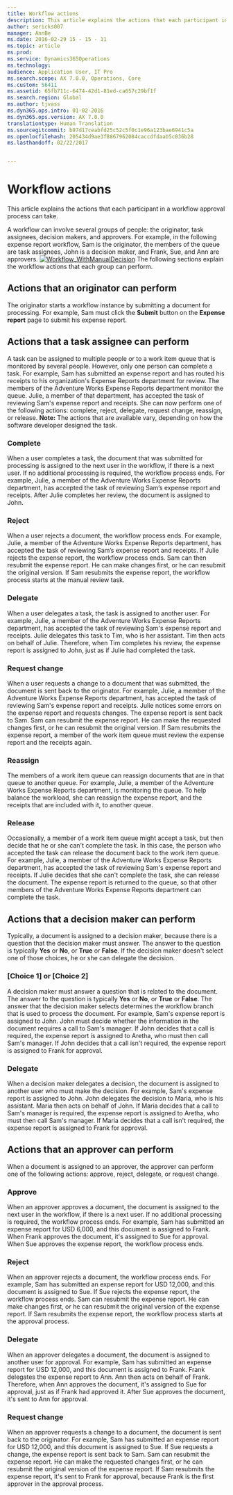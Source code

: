 ```yaml
---
title: Workflow actions
description: This article explains the actions that each participant in a workflow approval process can take.
author: sericks007
manager: AnnBe
ms.date: 2016-02-29 15 - 15 - 11
ms.topic: article
ms.prod: 
ms.service: Dynamics365Operations
ms.technology: 
audience: Application User, IT Pro
ms.search.scope: AX 7.0.0, Operations, Core
ms.custom: 56411
ms.assetid: 65fb711c-6474-42d1-81ed-ca657c29bf1f
ms.search.region: Global
ms.author: tjvass
ms.dyn365.ops.intro: 01-02-2016
ms.dyn365.ops.version: AX 7.0.0
translationtype: Human Translation
ms.sourcegitcommit: b97d17ceabfd25c52c5f0c1e96a123bae6941c5a
ms.openlocfilehash: 205434d9ae3f8867962084caccdfdaab5c036b28
ms.lasthandoff: 02/22/2017


---
```


# <a name="workflow-actions"></a>Workflow actions

This article explains the actions that each participant in a workflow approval process can take.

A workflow can involve several groups of people: the originator, task assignees, decision makers, and approvers. For example, in the following expense report workflow, Sam is the originator, the members of the queue are task assignees, John is a decision maker, and Frank, Sue, and Ann are approvers.   [![Workflow\_WithManualDecision](./media/workflow_withmanualdecision.gif)](./media/workflow_withmanualdecision.gif) The following sections explain the workflow actions that each group can perform.

## <a name="actions-that-an-originator-can-perform"></a>Actions that an originator can perform
The originator starts a workflow instance by submitting a document for processing. For example, Sam must click the **Submit** button on the **Expense report** page to submit his expense report.

## <a name="actions-that-a-task-assignee-can-perform"></a>Actions that a task assignee can perform
A task can be assigned to multiple people or to a work item queue that is monitored by several people. However, only one person can complete a task. For example, Sam has submitted an expense report and has routed his receipts to his organization's Expense Reports department for review. The members of the Adventure Works Expense Reports department monitor the queue. Julie, a member of that department, has accepted the task of reviewing Sam's expense report and receipts. She can now perform one of the following actions: complete, reject, delegate, request change, reassign, or release. **Note:** The actions that are available vary, depending on how the software developer designed the task.

### <a name="complete"></a>Complete

When a user completes a task, the document that was submitted for processing is assigned to the next user in the workflow, if there is a next user. If no additional processing is required, the workflow process ends. For example, Julie, a member of the Adventure Works Expense Reports department, has accepted the task of reviewing Sam’s expense report and receipts. After Julie completes her review, the document is assigned to John.

### <a name="reject"></a>Reject

When a user rejects a document, the workflow process ends. For example, Julie, a member of the Adventure Works Expense Reports department, has accepted the task of reviewing Sam’s expense report and receipts. If Julie rejects the expense report, the workflow process ends. Sam can then resubmit the expense report. He can make changes first, or he can resubmit the original version. If Sam resubmits the expense report, the workflow process starts at the manual review task.

### <a name="delegate"></a>Delegate

When a user delegates a task, the task is assigned to another user. For example, Julie, a member of the Adventure Works Expense Reports department, has accepted the task of reviewing Sam's expense report and receipts. Julie delegates this task to Tim, who is her assistant. Tim then acts on behalf of Julie. Therefore, when Tim completes his review, the expense report is assigned to John, just as if Julie had completed the task.

### <a name="request-change"></a>Request change

When a user requests a change to a document that was submitted, the document is sent back to the originator. For example, Julie, a member of the Adventure Works Expense Reports department, has accepted the task of reviewing Sam's expense report and receipts. Julie notices some errors on the expense report and requests changes. The expense report is sent back to Sam. Sam can resubmit the expense report. He can make the requested changes first, or he can resubmit the original version. If Sam resubmits the expense report, a member of the work item queue must review the expense report and the receipts again.

### <a name="reassign"></a>Reassign

The members of a work item queue can reassign documents that are in that queue to another queue. For example, Julie, a member of the Adventure Works Expense Reports department, is monitoring the queue. To help balance the workload, she can reassign the expense report, and the receipts that are included with it, to another queue.

### <a name="release"></a>Release

Occasionally, a member of a work item queue might accept a task, but then decide that he or she can't complete the task. In this case, the person who accepted the task can release the document back to the work item queue. For example, Julie, a member of the Adventure Works Expense Reports department, has accepted the task of reviewing Sam's expense report and receipts. If Julie decides that she can't complete the task, she can release the document. The expense report is returned to the queue, so that other members of the Adventure Works Expense Reports department can complete the task.

## <a name="actions-that-a-decision-maker-can-perform"></a>Actions that a decision maker can perform
Typically, a document is assigned to a decision maker, because there is a question that the decision maker must answer. The answer to the question is typically **Yes** or **No**, or **True** or **False**. If the decision maker doesn't select one of those choices, he or she can delegate the decision.

### <a name="choice-1-or-choice-2"></a>\[Choice 1\] or \[Choice 2\]

A decision maker must answer a question that is related to the document. The answer to the question is typically **Yes** or **No**, or **True** or **False**. The answer that the decision maker selects determines the workflow branch that is used to process the document. For example, Sam's expense report is assigned to John. John must decide whether the information in the document requires a call to Sam's manager. If John decides that a call is required, the expense report is assigned to Aretha, who must then call Sam's manager. If John decides that a call isn't required, the expense report is assigned to Frank for approval.

### <a name="delegate"></a>Delegate

When a decision maker delegates a decision, the document is assigned to another user who must make the decision. For example, Sam's expense report is assigned to John. John delegates the decision to Maria, who is his assistant. Maria then acts on behalf of John. If Maria decides that a call to Sam's manager is required, the expense report is assigned to Aretha, who must then call Sam's manager. If Maria decides that a call isn't required, the expense report is assigned to Frank for approval.

## <a name="actions-that-an-approver-can-perform"></a>Actions that an approver can perform
When a document is assigned to an approver, the approver can perform one of the following actions: approve, reject, delegate, or request change.

### <a name="approve"></a>Approve

When an approver approves a document, the document is assigned to the next user in the workflow, if there is a next user. If no additional processing is required, the workflow process ends. For example, Sam has submitted an expense report for USD 6,000, and this document is assigned to Frank. When Frank approves the document, it's assigned to Sue for approval. When Sue approves the expense report, the workflow process ends.

### <a name="reject"></a>Reject

When an approver rejects a document, the workflow process ends. For example, Sam has submitted an expense report for USD 12,000, and this document is assigned to Sue. If Sue rejects the expense report, the workflow process ends. Sam can resubmit the expense report. He can make changes first, or he can resubmit the original version of the expense report. If Sam resubmits the expense report, the workflow process starts at the approval process.

### <a name="delegate"></a>Delegate

When an approver delegates a document, the document is assigned to another user for approval. For example, Sam has submitted an expense report for USD 12,000, and this document is assigned to Frank. Frank delegates the expense report to Ann. Ann then acts on behalf of Frank. Therefore, when Ann approves the document, it's assigned to Sue for approval, just as if Frank had approved it. After Sue approves the document, it's sent to Ann for approval.

### <a name="request-change"></a>Request change

When an approver requests a change to a document, the document is sent back to the originator. For example, Sam has submitted an expense report for USD 12,000, and this document is assigned to Sue. If Sue requests a change, the expense report is sent back to Sam. Sam can resubmit the expense report. He can make the requested changes first, or he can resubmit the original version of the expense report. If Sam resubmits the expense report, it's sent to Frank for approval, because Frank is the first approver in the approval process.


